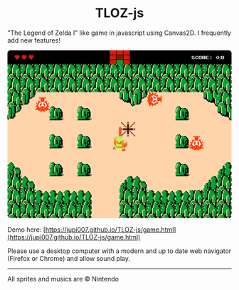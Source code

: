 <h1 align="center">TLOZ-js</h1>

"The Legend of Zelda I" like game in javascript using Canvas2D.
I frequently add new features!

![Preview of TLOZ-js](.github/screenshots/screenshot.png)

Demo here: [https://jupi007.github.io/TLOZ-js/game.html](https://jupi007.github.io/TLOZ-js/game.html)

Please use a desktop computer with a modern and up to date web navigator (Firefox or Chrome) and allow sound play.

---

All sprites and musics are © Nintendo
